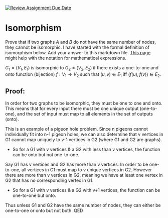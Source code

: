 [![Review Assignment Due Date](https://classroom.github.com/assets/deadline-readme-button-24ddc0f5d75046c5622901739e7c5dd533143b0c8e959d652212380cedb1ea36.svg)](https://classroom.github.com/a/AtNXzL3S)
# Isomorphism

Prove that if two graphs $A$ and $B$ do not have the same number of nodes, they
cannot be isomorphic. I have started with the formal definition of isomorphism
below. Add your answer to this markdown file. [This
page](https://docs.github.com/en/get-started/writing-on-github/working-with-advanced-formatting/writing-mathematical-expressions)
might help with the notation for mathematical expressions.

$G_1=(V_1 , E_1)$ is isomorphic to $G_2 = (V_2, E_2)$ if there exists a
one-to-one and onto function (bijection) $f: V_1 \rightarrow V_2$ such that $(u,v)
\in E_1$ iff $(f(u),f(v)) \in E_2$.

## Proof:

 In order for two graphs to be isomorphic, they must be one to one and onto. This means that for every input there must be one unique output (one-to-one), and the set of input must map to all elements in the set of outputs (onto). 
 
 This is an example of a pigeon hole problem. Since n pigeons cannot individually fit into n-1 pigeon holes, we can also determine that v vertices in G1 cannot map uniquely to v-1 vertices in G2 (where G1 and G2 are graphs).
- So for a G1 with v vertices & a G2 with less than v vertices, the function can be onto but not one-to-one. 

Say G1 has v vertices and G2 has more than v vertices. In order to be one-to-one, all vertices in G1 must map to v unique vertices in G2. However there are more than v vertices in G2, meaning we have at least one vertex in G2 that has no corresponding vertex in G1. 
- So for a G1 with v vertices & a G2 with v+1 vertices, the function can be one-to-one but onto.

Thus unless G1 and G2 have the same number of nodes, they can either be one-to-one or onto but not both. QED